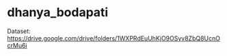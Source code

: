 # dhanya_bodapati
Dataset:
https://drive.google.com/drive/folders/1WXPRdEuUhKjO9OSyv8ZbQ8UcnOcrMu6i
